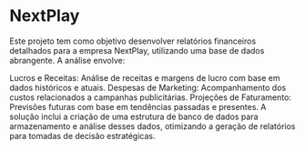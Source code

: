 # NextPlay
Este projeto tem como objetivo desenvolver relatórios financeiros detalhados para a empresa NextPlay, utilizando uma base de dados abrangente. A análise envolve:

Lucros e Receitas: Análise de receitas e margens de lucro com base em dados históricos e atuais.
Despesas de Marketing: Acompanhamento dos custos relacionados a campanhas publicitárias.
Projeções de Faturamento: Previsões futuras com base em tendências passadas e presentes.
A solução inclui a criação de uma estrutura de banco de dados para armazenamento e análise desses dados, otimizando a geração de relatórios para tomadas de decisão estratégicas.
